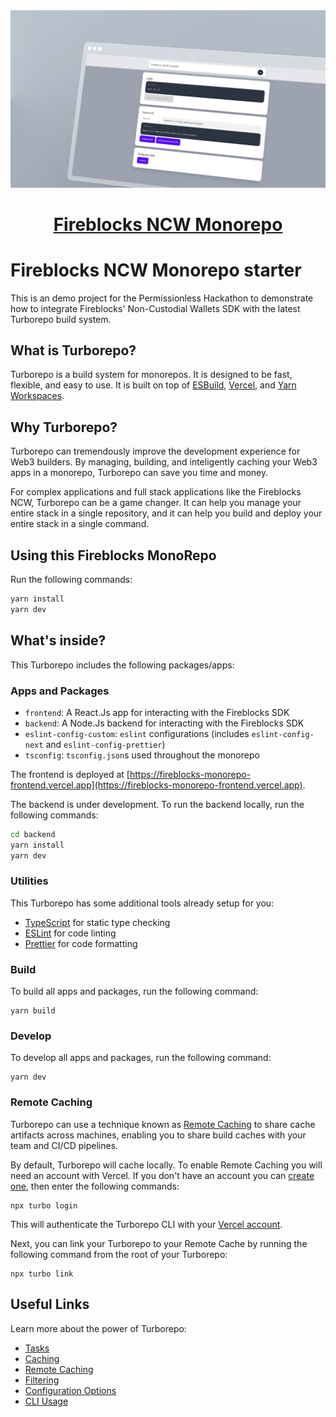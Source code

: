 <a href="https://github.com">
  <img alt="Monorepo support for Fireblocks Demo." src="/fireblocks-hero.png">
  <h1 align="center">Fireblocks NCW Monorepo</h1>
</a>

# Fireblocks NCW Monorepo starter

This is an demo project for the Permissionless Hackathon to demonstrate how to integrate Fireblocks' Non-Custodial Wallets SDK with the latest Turborepo build system.

## What is Turborepo?

Turborepo is a build system for monorepos. It is designed to be fast, flexible, and easy to use. It is built on top of [ESBuild](https://esbuild.github.io/), [Vercel](https://vercel.com/), and [Yarn Workspaces](https://classic.yarnpkg.com/en/docs/workspaces/).

## Why Turborepo?

Turborepo can tremendously improve the development experience for Web3 builders. By managing, building, and inteligently caching your Web3 apps in a monorepo, Turborepo can save you time and money.

For complex applications and full stack applications like the Fireblocks NCW, Turborepo can be a game changer. It can help you manage your entire stack in a single repository, and it can help you build and deploy your entire stack in a single command.

## Using this Fireblocks MonoRepo

Run the following commands:

```sh
yarn install
yarn dev
```

## What's inside?

This Turborepo includes the following packages/apps:

### Apps and Packages

- `frontend`: A React.Js app for interacting with the Fireblocks SDK
- `backend`: A Node.Js backend for interacting with the Fireblocks SDK
- `eslint-config-custom`: `eslint` configurations (includes `eslint-config-next` and `eslint-config-prettier`)
- `tsconfig`: `tsconfig.json`s used throughout the monorepo

The frontend is deployed at [https://fireblocks-monorepo-frontend.vercel.app](https://fireblocks-monorepo-frontend.vercel.app).

The backend is under development. To run the backend locally, run the following commands:

```sh
cd backend
yarn install
yarn dev
```

### Utilities

This Turborepo has some additional tools already setup for you:

- [TypeScript](https://www.typescriptlang.org/) for static type checking
- [ESLint](https://eslint.org/) for code linting
- [Prettier](https://prettier.io) for code formatting

### Build

To build all apps and packages, run the following command:

```
yarn build
```

### Develop

To develop all apps and packages, run the following command:

```
yarn dev
```

### Remote Caching

Turborepo can use a technique known as [Remote Caching](https://turbo.build/repo/docs/core-concepts/remote-caching) to share cache artifacts across machines, enabling you to share build caches with your team and CI/CD pipelines.

By default, Turborepo will cache locally. To enable Remote Caching you will need an account with Vercel. If you don't have an account you can [create one](https://vercel.com/signup), then enter the following commands:

```
npx turbo login
```

This will authenticate the Turborepo CLI with your [Vercel account](https://vercel.com/docs/concepts/personal-accounts/overview).

Next, you can link your Turborepo to your Remote Cache by running the following command from the root of your Turborepo:

```
npx turbo link
```

## Useful Links

Learn more about the power of Turborepo:

- [Tasks](https://turbo.build/repo/docs/core-concepts/monorepos/running-tasks)
- [Caching](https://turbo.build/repo/docs/core-concepts/caching)
- [Remote Caching](https://turbo.build/repo/docs/core-concepts/remote-caching)
- [Filtering](https://turbo.build/repo/docs/core-concepts/monorepos/filtering)
- [Configuration Options](https://turbo.build/repo/docs/reference/configuration)
- [CLI Usage](https://turbo.build/repo/docs/reference/command-line-reference)
